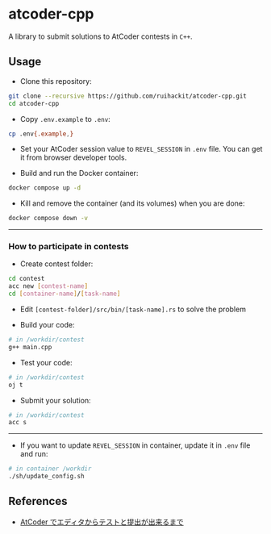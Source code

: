 # atcoder-cpp

A library to submit solutions to AtCoder contests in `C++`.

## Usage

- Clone this repository:

```bash
git clone --recursive https://github.com/ruihackit/atcoder-cpp.git
cd atcoder-cpp
```

- Copy `.env.example` to `.env`:

```bash
cp .env{.example,}
```

- Set your AtCoder session value to `REVEL_SESSION` in `.env` file.
  You can get it from browser developer tools.

- Build and run the Docker container:

```bash
docker compose up -d
```

- Kill and remove the container (and its volumes) when you are done:

```bash
docker compose down -v
```

---

### How to participate in contests

- Create contest folder:

```bash
cd contest
acc new [contest-name]
cd [container-name]/[task-name]
```

- Edit `[contest-folder]/src/bin/[task-name].rs` to solve the problem

- Build your code:

```bash
# in /workdir/contest
g++ main.cpp
```

- Test your code:

```bash
# in /workdir/contest
oj t
```

- Submit your solution:

```bash
# in /workdir/contest
acc s
```

---

- If you want to update `REVEL_SESSION` in container, update it in `.env` file and run:

```bash
# in container /workdir
./sh/update_config.sh
```

## References

- [AtCoder でエディタからテストと提出が出来るまで](https://zennk.dev/tooyya/articles/b22a84994e131e)
